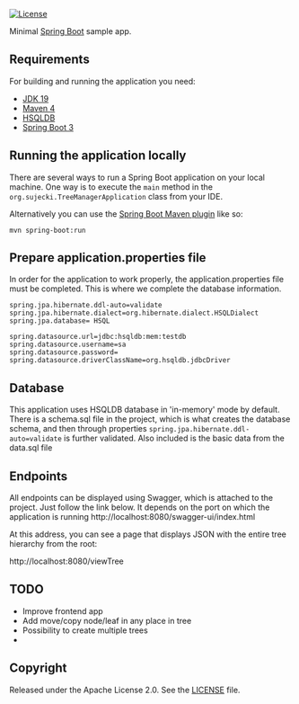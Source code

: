 [![License](http://img.shields.io/:license-apache-blue.svg)](http://www.apache.org/licenses/LICENSE-2.0.html)

Minimal [Spring Boot](http://projects.spring.io/spring-boot/) sample app.

## Requirements

For building and running the application you need:

- [JDK 19](https://www.oracle.com/java/technologies/javase/jdk19-archive-downloads.html)
- [Maven 4](https://maven.apache.org)
- [HSQLDB](https://hsqldb.org/)
- [Spring Boot 3](http://projects.spring.io/spring-boot/)
## Running the application locally

There are several ways to run a Spring Boot application on your local machine. One way is to execute the `main` method in the `org.sujecki.TreeManagerApplication` class from your IDE.

Alternatively you can use the [Spring Boot Maven plugin](https://docs.spring.io/spring-boot/docs/current/reference/html/build-tool-plugins-maven-plugin.html) like so:

```shell
mvn spring-boot:run
```

## Prepare application.properties file

In order for the application to work properly, the application.properties file must be completed. This is where we complete the database information.
```shell
spring.jpa.hibernate.ddl-auto=validate
spring.jpa.hibernate.dialect=org.hibernate.dialect.HSQLDialect
spring.jpa.database= HSQL

spring.datasource.url=jdbc:hsqldb:mem:testdb
spring.datasource.username=sa
spring.datasource.password=
spring.datasource.driverClassName=org.hsqldb.jdbcDriver
```
## Database

This application uses HSQLDB database in 'in-memory' mode by default.
There is a schema.sql file in the project, which is what creates the database schema, and then through properties ```spring.jpa.hibernate.ddl-auto=validate``` is further validated.
Also included is the basic data from the data.sql file

## Endpoints

All endpoints can be displayed using Swagger, which is attached to the project. Just follow the link below. It depends on the port on which the application is running
http://localhost:8080/swagger-ui/index.html

At this address, you can see a page that displays JSON with the entire tree hierarchy from the root:

http://localhost:8080/viewTree

## TODO
* Improve frontend app 
* Add move/copy node/leaf in any place in tree
* Possibility to create multiple trees
* 
## Copyright

Released under the Apache License 2.0. See the [LICENSE](https://github.com/codecentric/springboot-sample-app/blob/master/LICENSE) file.
